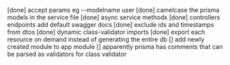 [done] accept params eg --modelname user
[done] camelcase the prisma models in the service file
[done] async service methods
[done] controllers endpoints add default swagger docs
[done] exclude ids and timestamps from dtos
[done] dynamic class-validator imports
[done] export each resource on demand instead of generating the entire db
[] add newly created module to app module
[] apparently prisma has comments that can be parsed as validators for class validator
